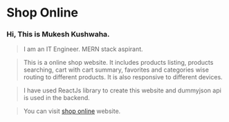# Shop Online

### Hi, This is Mukesh Kushwaha.

> I am an IT Engineer.
> MERN stack aspirant.

> This is a online shop website. It includes products listing, products searching, cart with cart summary, favorites and categories wise routing to different products. It is also responsive to different devices.

> I have used ReactJs library to create this website and dummyjson api is used in the backend.

> You can visit [shop online](https://shoptoonline.netlify.app/) website.
